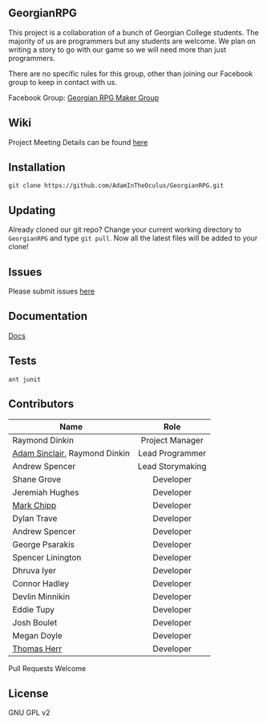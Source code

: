 ## GeorgianRPG

This project is a collaboration of a bunch of Georgian College students. 
The majority of us are programmers but any students are welcome. We 
plan on writing a story to go with our game so we will need more than 
just programmers.

There are no specific rules for this group, other than joining our 
Facebook group to keep in contact with us.

Facebook Group: [Georgian RPG Maker Group](https://www.facebook.com/groups/174588899562639/)

## Wiki

Project Meeting Details can be found [here](https://github.com/AdamInTheOculus/GeorgianRPG/wiki)

## Installation

`git clone https://github.com/AdamInTheOculus/GeorgianRPG.git`

## Updating

Already cloned our git repo? Change your current working directory to 
`GeorgianRPG` and type `git pull`. Now all the latest files will be 
added to your clone!

## Issues

Please submit issues [here](https://github.com/AdamInTheOculus/GeorgianRPG/issues)

## Documentation

[Docs](#)

## Tests

`ant junit`

## Contributors

| Name          | Role          |
| ------------- |:-------------:|
| Raymond Dinkin      | Project Manager |
| [Adam Sinclair](https://github.com/AdamInTheOculus), Raymond Dinkin       | Lead Programmer      |
| Andrew Spencer  | Lead Storymaking      |
| Shane Grove | Developer |
| Jeremiah Hughes | Developer |
| [Mark Chipp](https://github.com/mchipp) |  Developer |
| Dylan Trave | Developer |
| Andrew Spencer |  Developer |
| George Psarakis | Developer |
| Spencer Linington  |  Developer |
| Dhruva Iyer | Developer |
| Connor Hadley  |  Developer |
| Devlin Minnikin|  Developer |
| Eddie Tupy |  Developer |
| Josh Boulet|  Developer |
| Megan Doyle | Developer |
| [Thomas Herr](https://github.com/tlherr) | Developer |

Pull Requests Welcome

## License

GNU GPL v2
